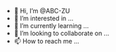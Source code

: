 - 👋 Hi, I’m @ABC-ZU
- 👀 I’m interested in ...
- 🌱 I’m currently learning ...
- 💞️ I’m looking to collaborate on ...
- 📫 How to reach me ...

<!---
ABC-ZU/ABC-ZU is a ✨ special ✨ repository because its `README.md` (this file) appears on your GitHub profile.
You can click the Preview link to take a look at your changes.
--->

